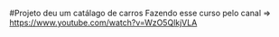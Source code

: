 #Projeto deu um catálago de carros
Fazendo esse curso pelo canal => https://www.youtube.com/watch?v=WzO5QlkjVLA
